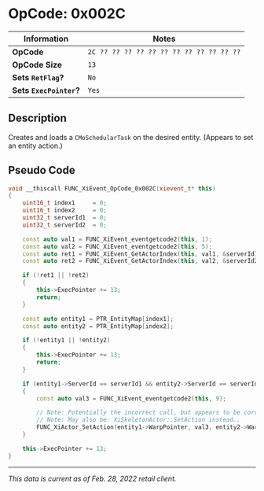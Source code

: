 # OpCode: 0x002C

| Information               | Notes |
|---                        |---    |
| **OpCode**                | `2C ?? ?? ?? ?? ?? ?? ?? ?? ?? ?? ?? ??` |
| **OpCode Size**           | `13`  |
| **Sets `RetFlag`?**       | `No`  |
| **Sets `ExecPointer`?**   | `Yes` |

## Description

Creates and loads a `CMoSchedularTask` on the desired entity. (Appears to set an entity action.)

## Pseudo Code

```cpp
void __thiscall FUNC_XiEvent_OpCode_0x002C(xievent_t* this)
{
    uint16_t index1     = 0;
    uint16_t index2     = 0;
    uint32_t serverId1  = 0;
    uint32_t serverId2  = 0;

    const auto val1 = FUNC_XiEvent_eventgetcode2(this, 1);
    const auto val2 = FUNC_XiEvent_eventgetcode2(this, 5);
    const auto ret1 = FUNC_XiEvent_GetActorIndex(this, val1, &serverId1, &index1);
    const auto ret2 = FUNC_XiEvent_GetActorIndex(this, val2, &serverId2, &index2);

    if (!ret1 || !ret2)
    {
        this->ExecPointer += 13;
        return;
    }

    const auto entity1 = PTR_EntityMap[index1];
    const auto entity2 = PTR_EntityMap[index2];

    if (!entity1 || !entity2)
    {
        this->ExecPointer += 13;
        return;
    }

    if (entity1->ServerId == serverId1 && entity2->ServerId == serverId2 && (entity1->Render.Flags0 & 0x200) != 0 && (entity2->Render.Flags0 & 0x200) != 0)
    {
        const auto val3 = FUNC_XiEvent_eventgetcode2(this, 9);

        // Note: Potentially the incorrect call, but appears to be correct..
        // Note: May also be: XiSkeletonActor::SetAction instead..
        FUNC_XiActor_SetAction(entity1->WarpPointer, val3, entity2->WarpPointer, 0);
    }

    this->ExecPointer += 13;
}
```

---

_This data is current as of Feb. 28, 2022 retail client._